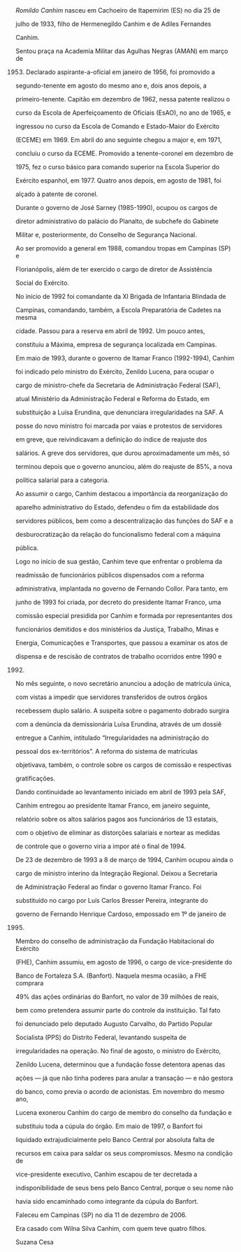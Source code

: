 

 



*Romildo Canhim* nasceu em Cachoeiro de Itapemirim (ES) no dia 25 de

julho de 1933, filho de Hermenegildo Canhim e de Adiles Fernandes

Canhim.



Sentou praça na Academia Militar das Agulhas Negras (AMAN) em março de

1953. Declarado aspirante-a-oficial em janeiro de 1956, foi promovido a

segundo-tenente em agosto do mesmo ano e, dois anos depois, a

primeiro-tenente. Capitão em dezembro de 1962, nessa patente realizou o

curso da Escola de Aperfeiçoamento de Oficiais (EsAO), no ano de 1965, e

ingressou no curso da Escola de Comando e Estado-Maior do Exército

(ECEME) em 1969. Em abril do ano seguinte chegou a major e, em 1971,

concluiu o curso da ECEME. Promovido a tenente-coronel em dezembro de

1975, fez o curso básico para comando superior na Escola Superior do

Exército espanhol, em 1977. Quatro anos depois, em agosto de 1981, foi

alçado à patente de coronel.



Durante o governo de José Sarney (1985-1990), ocupou os cargos de

diretor administrativo do palácio do Planalto, de subchefe do Gabinete

Militar e, posteriormente, do Conselho de Segurança Nacional.



Ao ser promovido a general em 1988, comandou tropas em Campinas (SP) e

Florianópolis, além de ter exercido o cargo de diretor de Assistência

Social do Exército.



No início de 1992 foi comandante da XI Brigada de Infantaria Blindada de

Campinas, comandando, também, a Escola Preparatória de Cadetes na mesma

cidade. Passou para a reserva em abril de 1992. Um pouco antes,

constituiu a Máxima, empresa de segurança localizada em Campinas.



Em maio de 1993, durante o governo de Itamar Franco (1992-1994), Canhim

foi indicado pelo ministro do Exército, Zenildo Lucena, para ocupar o

cargo de ministro-chefe da Secretaria de Administração Federal (SAF),

atual Ministério da Administração Federal e Reforma do Estado, em

substituição a Luísa Erundina, que denunciara irregularidades na SAF. A

posse do novo ministro foi marcada por vaias e protestos de servidores

em greve, que reivindicavam a definição do índice de reajuste dos

salários. A greve dos servidores, que durou aproximadamente um mês, só

terminou depois que o governo anunciou, além do reajuste de 85%, a nova

política salarial para a categoria.



Ao assumir o cargo, Canhim destacou a importância da reorganização do

aparelho administrativo do Estado, defendeu o fim da estabilidade dos

servidores públicos, bem como a descentralização das funções do SAF e a

desburocratização da relação do funcionalismo federal com a máquina

pública.



Logo no início de sua gestão, Canhim teve que enfrentar o problema da

readmissão de funcionários públicos dispensados com a reforma

administrativa, implantada no governo de Fernando Collor. Para tanto, em

junho de 1993 foi criada, por decreto do presidente Itamar Franco, uma

comissão especial presidida por Canhim e formada por representantes dos

funcionários demitidos e dos ministérios da Justiça, Trabalho, Minas e

Energia, Comunicações e Transportes, que passou a examinar os atos de

dispensa e de rescisão de contratos de trabalho ocorridos entre 1990 e

1992.



No mês seguinte, o novo secretário anunciou a adoção de matrícula única,

com vistas a impedir que servidores transferidos de outros órgãos

recebessem duplo salário. A suspeita sobre o pagamento dobrado surgira

com a denúncia da demissionária Luísa Erundina, através de um dossiê

entregue a Canhim, intitulado “Irregularidades na administração do

pessoal dos ex-territórios”. A reforma do sistema de matrículas

objetivava, também, o controle sobre os cargos de comissão e respectivas

gratificações.



Dando continuidade ao levantamento iniciado em abril de 1993 pela SAF,

Canhim entregou ao presidente Itamar Franco, em janeiro seguinte,

relatório sobre os altos salários pagos aos funcionários de 13 estatais,

com o objetivo de eliminar as distorções salariais e nortear as medidas

de controle que o governo viria a impor até o final de 1994.



De 23 de dezembro de 1993 a 8 de março de 1994, Canhim ocupou ainda o

cargo de ministro interino da Integração Regional. Deixou a Secretaria

de Administração Federal ao findar o governo Itamar Franco. Foi

substituído no cargo por Luís Carlos Bresser Pereira, integrante do

governo de Fernando Henrique Cardoso, empossado em 1º de janeiro de

1995.



Membro do conselho de administração da Fundação Habitacional do Exército

(FHE), Canhim assumiu, em agosto de 1996, o cargo de vice-presidente do

Banco de Fortaleza S.A. (Banfort). Naquela mesma ocasião, a FHE comprara

49% das ações ordinárias do Banfort, no valor de 39 milhões de reais,

bem como pretendera assumir parte do controle da instituição. Tal fato

foi denunciado pelo deputado Augusto Carvalho, do Partido Popular

Socialista (PPS) do Distrito Federal, levantando suspeita de

irregularidades na operação. No final de agosto, o ministro do Exército,

Zenildo Lucena, determinou que a fundação fosse detentora apenas das

ações — já que não tinha poderes para anular a transação — e não gestora

do banco, como previa o acordo de acionistas. Em novembro do mesmo ano,

Lucena exonerou Canhim do cargo de membro do conselho da fundação e

substituiu toda a cúpula do órgão. Em maio de 1997, o Banfort foi

liquidado extrajudicialmente pelo Banco Central por absoluta falta de

recursos em caixa para saldar os seus compromissos. Mesmo na condição de

vice-presidente executivo, Canhim escapou de ter decretada a

indisponibilidade de seus bens pelo Banco Central, porque o seu nome não

havia sido encaminhado como integrante da cúpula do Banfort.



Faleceu em Campinas (SP) no dia 11 de dezembro de 2006.



Era casado com Wilna Silva Canhim, com quem teve quatro filhos.



Suzana Cesa



 



